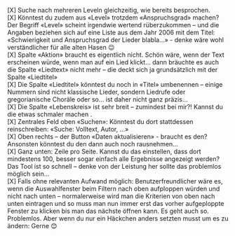 [X] Suche nach mehreren Leveln gleichzeitig, wie bereits besprochen.  
[X] Könntest du zudem aus «Level» trotzdem «Anspruchsgrad» machen? Der Begriff «Level» scheint irgendwie wertend rüberzukommen – und die Angaben beziehen sich auf eine Liste aus dem Jahr 2006 mit dem Titel: «Schwierigkeit und Anspruchsgrad der Lieder blabla…» - denke wäre wohl verständlicher für alle alten Hasen 😉  
[X] Spalte «Aktion» braucht es eigentlich nicht. Schön wäre, wenn der Text erscheinen würde, wenn man auf ein Lied klickt… dann bräuchte es auch die Spalte «Liedtext» nicht mehr – die deckt sich ja grundsätzlich mit der Spalte «Liedtitel»  
[X] Die Spalte «Liedtitel» könntest du noch in «Titel» umbenennen – einige Nummern sind nicht klassische Lieder, sondern Liedrufe oder gregorianische Choräle oder so… ist daher nicht ganz präzis…  
[X] Die Spalte «Lebenskreis» ist sehr breit – zumindest bei mir?! Kannst du die etwas schmaler machen .  
[X] Zentrales Feld oben «Suchen»: Könntest du dort stattdessen reinschreiben: «Suche: Volltext, Autor, …»  
[X] Oben rechts – der Button «Daten aktualisieren» - braucht es den? Ansonsten könntest du den dann auch noch rausnehmen…  
[X] Ganz unten: Zeile pro Seite. Kannst du das einstellen, dass dort mindestens 100, besser sogar einfach alle Ergebnisse angezeigt werden? Das Tool ist so schnell – denke von der Leistung her sollte das problemlos möglich sein…  
[X] Falls ohne relevanten Aufwand möglich: Benutzerfreundlicher wäre es, wenn die Auswahlfenster beim Filtern nach oben aufploppen würden und nicht nach unten – normalerweise wird man die Kriterien von oben nach unten eintragen und so muss man nun immer erst das vorher aufgeploppte Fenster zu klicken bis man das nächste öffnen kann. Es geht auch so. Problemlos. Aber wenn du nur ein Häckchen anders setzten musst um es zu ändern: Gerne 😊  
